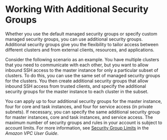 # Working With Additional Security Groups<a name="emr-additional-sec-groups"></a>

Whether you use the default managed security groups or specify custom managed security groups, you can use additional security groups\. Additional security groups give you the flexibility to tailor access between different clusters and from external clients, resources, and applications\.

Consider the following scenario as an example\. You have multiple clusters that you need to communicate with each other, but you want to allow inbound SSH access to the master instance for only a particular subset of clusters\. To do this, you can use the same set of managed security groups for the clusters\. You then create additional security groups that allow inbound SSH access from trusted clients, and specify the additional security groups for the master instance to each cluster in the subset\.

You can apply up to four additional security groups for the master instance, four for core and task instances, and four for service access \(in private subnets\)\. If necessary, you can specify the same additional security group for master instances, core and task instances, and service access\. The maximum number of security groups and rules in your account is subject to account limits\. For more information, see [Security Group Limits](http://docs.aws.amazon.com/vpc/latest/userguide/amazon-vpc-limits.html#vpc-limits-security-groups) in the *Amazon VPC User Guide*\. 